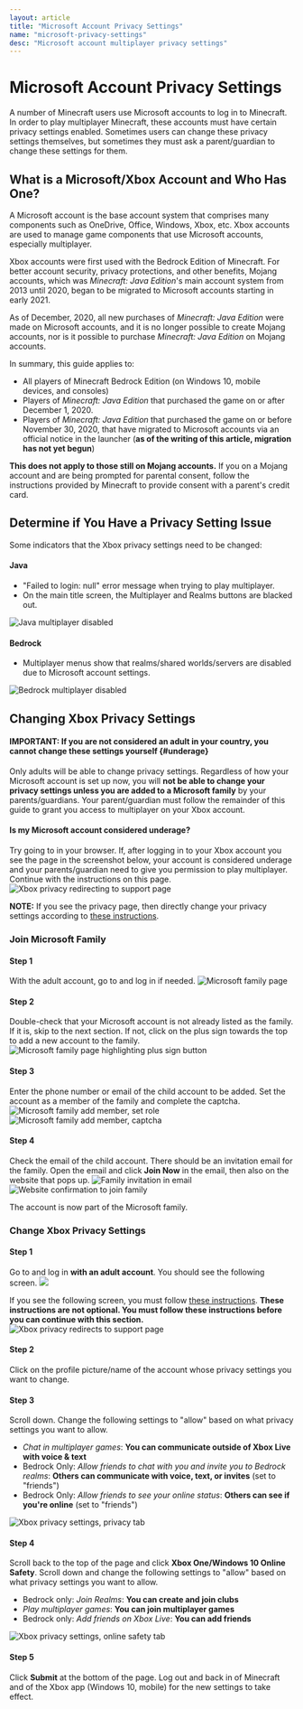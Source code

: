 ```yaml
---
layout: article
title: "Microsoft Account Privacy Settings"
name: "microsoft-privacy-settings"
desc: "Microsoft account multiplayer privacy settings"
---
```


# Microsoft Account Privacy Settings

A number of Minecraft users use Microsoft accounts to log in to Minecraft. In order to play multiplayer Minecraft, these accounts must have certain privacy settings enabled. Sometimes users can change these privacy settings themselves, but sometimes they must ask a parent/guardian to change these settings for them.

## What is a Microsoft/Xbox Account and Who Has One?

A Microsoft account is the base account system that comprises many components such as OneDrive, Office, Windows, Xbox, etc. Xbox accounts are used to manage game components that use Microsoft accounts, especially multiplayer.

Xbox accounts were first used with the Bedrock Edition of Minecraft. For better account security, privacy protections, and other benefits, Mojang accounts, which was *Minecraft: Java Edition*'s main account system from 2013 until 2020, began to be migrated to Microsoft accounts starting in early 2021.

As of December, 2020, all new purchases of *Minecraft: Java Edition* were made on Microsoft accounts, and it is no longer possible to create Mojang accounts, nor is it possible to purchase *Minecraft: Java Edition* on Mojang accounts.

In summary, this guide applies to:
* All players of Minecraft Bedrock Edition (on Windows 10, mobile devices, and consoles)
* Players of *Minecraft: Java Edition* that purchased the game on or after December 1, 2020.
* Players of *Minecraft: Java Edition* that purchased the game on or before November 30, 2020, that have migrated to Microsoft accounts via an official notice in the launcher (**as of the writing of this article, migration has not yet begun**)

**This does not apply to those still on Mojang accounts.** If you on a Mojang account and are being prompted for parental consent, follow the instructions provided by Minecraft to provide consent with a parent's credit card.

## Determine if You Have a Privacy Setting Issue

Some indicators that the Xbox privacy settings need to be changed:

#### Java
* "Failed to login: null" error message when trying to play multiplayer.
* On the main title screen, the Multiplayer and Realms buttons are blacked out.

![Java multiplayer disabled](/static/images/help/guides/xbox-privacy/java-multiplayer-disabled.png)

#### Bedrock
* Multiplayer menus show that realms/shared worlds/servers are disabled due to Microsoft account settings.

![Bedrock multiplayer disabled](/static/images/help/guides/xbox-privacy/bedrock-realms-disabled.png)

## Changing Xbox Privacy Settings

#### IMPORTANT: If you are not considered an adult in your country, you cannot change these settings yourself {#underage}

Only adults will be able to change privacy settings. Regardless of how your Microsoft account is set up now, you will **not be able to change your privacy settings unless you are added to a Microsoft family** by your parents/guardians. Your parent/guardian must follow the remainder of this guide to grant you access to multiplayer on your Xbox account.

#### Is my Microsoft account considered underage?

Try going to [](https://account.xbox.com/settings) in your browser. If, after logging in to your Xbox account you see the page in the screenshot below, your account is considered underage and your parents/guardian need to give you permission to play multiplayer. Continue with the instructions on this page.
![Xbox privacy redirecting to support page](/static/images/help/guides/xbox-privacy/xbox-privacy-notallowed.png)

**NOTE:** If you see the privacy page, then directly change your privacy settings according to [these instructions](#change-xbox-privacy-settings).

### Join Microsoft Family

#### Step 1

With the adult account, go to [](https://account.microsoft.com/family) and log in if needed.
![Microsoft family page](/static/images/help/guides/xbox-privacy/microsoft-family.jpg)

#### Step 2

Double-check that your Microsoft account is not already listed as the family. If it is, skip to the next section. If not, click on the plus sign towards the top to add a new account to the family.
![Microsoft family page highlighting plus sign button](/static/images/help/guides/xbox-privacy/microsoft-family-new.jpg)

#### Step 3

Enter the phone number or email of the child account to be added. Set the account as a member of the family and complete the captcha.
![Microsoft family add member, set role](/static/images/help/guides/xbox-privacy/microsoft-family-new-role2.jpg)
![Microsoft family add member, captcha](/static/images/help/guides/xbox-privacy/microsoft-family-new-capcha.png)

#### Step 4

Check the email of the child account. There should be an invitation email for the family. Open the email and click **Join Now** in the email, then also on the website that pops up.
![Family invitation in email](/static/images/help/guides/xbox-privacy/microsoft-family-new-accept.jpg)
![Website confirmation to join family](/static/images/help/guides/xbox-privacy/microsoft-family-new-accept-confirm.jpg)

The account is now part of the Microsoft family.

### Change Xbox Privacy Settings

#### Step 1

Go to [](https://account.xbox.com/settings) and log in **with an adult account**. You should see the following screen.
![](/static/images/help/guides/xbox-privacy/xbox-privacy.png)

If you see the following screen, you must follow [these instructions](#underage). **These instructions are not optional. You must follow these instructions before you can continue with this section.**
![Xbox privacy redirects to support page](/static/images/help/guides/xbox-privacy/xbox-privacy-notallowed.png)

#### Step 2

Click on the profile picture/name of the account whose privacy settings you want to change.

#### Step 3

Scroll down. Change the following settings to "allow" based on what privacy settings you want to allow.

* _Chat in multiplayer games_: **You can communicate outside of Xbox Live with voice & text**
* Bedrock Only: _Allow friends to chat with you and invite you to Bedrock realms_: **Others can communicate with voice, text, or invites** (set to "friends")
* Bedrock Only: _Allow friends to see your online status_: **Others can see if you're online** (set to "friends")

![Xbox privacy settings, privacy tab](/static/images/help/guides/xbox-privacy/xbox-privacy-privacy.png)

#### Step 4

Scroll back to the top of the page and click **Xbox One/Windows 10 Online Safety**. Scroll down and change the following settings to "allow" based on what privacy settings you want to allow.

* Bedrock only: _Join Realms_: **You can create and join clubs**
* _Play multiplayer games_: **You can join multiplayer games**
* Bedrock only: _Add friends on Xbox Live_: **You can add friends**

![Xbox privacy settings, online safety tab](/static/images/help/guides/xbox-privacy/xbox-privacy-online.png)

#### Step 5

Click **Submit** at the bottom of the page. Log out and back in of Minecraft and of the Xbox app (Windows 10, mobile) for the new settings to take effect.